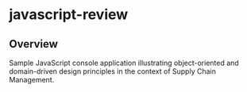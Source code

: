 # javascript-review

## Overview
Sample JavaScript console application illustrating object-oriented and domain-driven design principles in the context of Supply Chain Management.